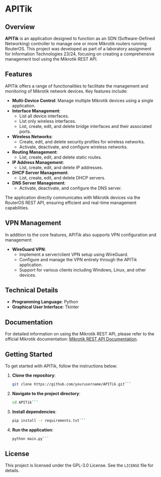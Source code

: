 # APITik

## Overview

**APITik** is an application designed to function as an SDN (Software-Defined Networking) controller to manage one or more Mikrotik routers running RouterOS. This project was developed as part of a laboratory assignment for Information Technologies 23/24, focusing on creating a comprehensive management tool using the Mikrotik REST API.

## Features

APITik offers a range of functionalities to facilitate the management and monitoring of Mikrotik network devices. Key features include:

- **Multi-Device Control**: Manage multiple Mikrotik devices using a single application.
- **Interface Management**:
  - List all device interfaces.
  - List only wireless interfaces.
  - List, create, edit, and delete bridge interfaces and their associated ports.
- **Wireless Networks**:
  - Create, edit, and delete security profiles for wireless networks.
  - Activate, deactivate, and configure wireless networks.
- **Routing Management**:
  - List, create, edit, and delete static routes.
- **IP Address Management**:
  - List, create, edit, and delete IP addresses.
- **DHCP Server Management**:
  - List, create, edit, and delete DHCP servers.
- **DNS Server Management**:
  - Activate, deactivate, and configure the DNS server.

The application directly communicates with Mikrotik devices via the RouterOS REST API, ensuring efficient and real-time management capabilities.

## VPN Management

In addition to the core features, APITik also supports VPN configuration and management:
- **WireGuard VPN**:
  - Implement a server/client VPN setup using WireGuard.
  - Configure and manage the VPN entirely through the APITik application.
  - Support for various clients including Windows, Linux, and other devices.

## Technical Details

- **Programming Language**: Python
- **Graphical User Interface**: Tkinter

## Documentation

For detailed information on using the Mikrotik REST API, please refer to the official Mikrotik documentation: [Mikrotik REST API Documentation](https://help.mikrotik.com/docs/display/ROS/REST+API).

## Getting Started

To get started with APITik, follow the instructions below:

1. **Clone the repository**:
   ```bash
   git clone https://github.com/yourusername/APITik.git```

2. **Navigate to the project directory**:
   ```bash
   cd APITik```

3. **Install dependencies**:
   ```bash
   pip install -r requirements.txt```

4. **Run the application**:
   ```bash
   python main.py```

## License
This project is licensed under the GPL-3.0 License. See the `LICENSE` file for details.
